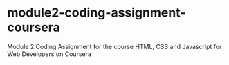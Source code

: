 # module2-coding-assignment-coursera
Module 2 Coding Assignment for the course HTML, CSS and Javascript for Web Developers on Coursera
